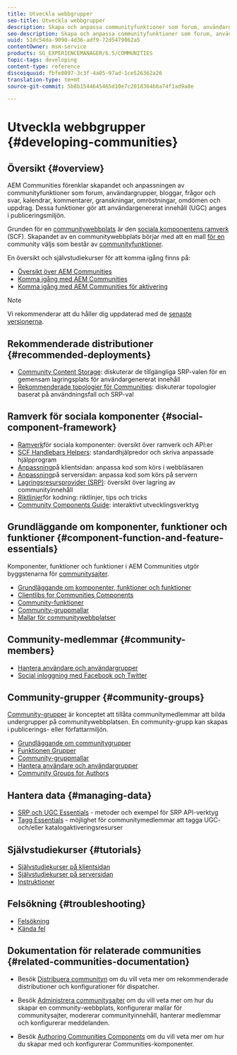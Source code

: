 ```yaml
---
title: Utveckla webbgrupper
seo-title: Utveckla webbgrupper
description: Skapa och anpassa communityfunktioner som forum, användargrupper med mera
seo-description: Skapa och anpassa communityfunktioner som forum, användargrupper med mera
uuid: 51dc54da-9090-4d36-adf9-72d5479062a5
contentOwner: msm-service
products: SG_EXPERIENCEMANAGER/6.5/COMMUNITIES
topic-tags: developing
content-type: reference
discoiquuid: fbfe8097-3c3f-4a05-97ad-1ce526362a26
translation-type: tm+mt
source-git-commit: 5b8b1544645465d10e7c2018364b6a74f1ad9a8e

---
```



# Utveckla webbgrupper {#developing-communities}

## Översikt {#overview}

AEM Communities förenklar skapandet och anpassningen av communityfunktioner som forum, användargrupper, bloggar, frågor och svar, kalendrar, kommentarer, granskningar, omröstningar, omdömen och uppdrag. Dessa funktioner gör att användargenererat innehåll (UGC) anges i publiceringsmiljön.

Grunden för en [communitywebbplats](overview.md#communitiessites) är den [sociala komponentens ramverk](scf.md) (SCF). Skapandet av en communitywebbplats börjar med att en mall [för en](sites-console.md) community väljs som består av [communityfunktioner](functions.md).

En översikt och självstudiekurser för att komma igång finns på:

* [Översikt över AEM Communities](overview.md)
* [Komma igång med AEM Communities](getting-started.md)
* [Komma igång med AEM Communities för aktivering](getting-started-enablement.md)

>[!NOTE]
>
>Vi rekommenderar att du håller dig uppdaterad med de [senaste versionerna](deploy-communities.md#latest-releases).

## Rekommenderade distributioner {#recommended-deployments}

* [Community Content Storage](working-with-srp.md): diskuterar de tillgängliga SRP-valen för en gemensam lagringsplats för användargenererat innehåll
* [Rekommenderade topologier för Communities](topologies.md): diskuterar topologier baserat på användningsfall och SRP-val

## Ramverk för sociala komponenter {#social-component-framework}

* [Ramverk](scf.md)för sociala komponenter: översikt över ramverk och API:er
* [SCF Handlebars Helpers](handlebars-helpers.md): standardhjälpredor och skriva anpassade hjälpprogram
* [Anpassning](client-customize.md)på klientsidan: anpassa kod som körs i webbläsaren
* [Anpassning](server-customize.md)på serversidan: anpassa kod som körs på servern
* [Lagringsresursprovider (SRP)](srp.md): översikt över lagring av communityinnehåll
* [Riktlinjer](code-guide.md)för kodning: riktlinjer, tips och tricks
* [Community Components Guide](components-guide.md): interaktivt utvecklingsverktyg

## Grundläggande om komponenter, funktioner och funktioner {#component-function-and-feature-essentials}

Komponenter, funktioner och funktioner i AEM Communities utgör byggstenarna för [communitysajter](sites-console.md).

* [Grundläggande om komponenter, funktioner och funktioner](essentials.md)
* [Clientlibs for Communities Components](clientlibs.md)
* [Community-funktioner](functions.md)
* [Community-gruppmallar](tools-groups.md)
* [Mallar för communitywebbplatser](sites.md)

## Community-medlemmar {#community-members}

* [Hantera användare och användargrupper](users.md)
* [Social inloggning med Facebook och Twitter](social-login.md)

## Community-grupper {#community-groups}

[Community-grupper](overview.md#communitygroups) är konceptet att tillåta communitymedlemmar att bilda undergrupper på communitywebbplatsen. En community-grupp kan skapas i publicerings- eller författarmiljön.

* [Grundläggande om communitygrupper](essentials-groups.md)
* [Funktionen Grupper](functions.md#groups-function)
* [Community-gruppmallar](tools-groups.md)
* [Hantera användare och användargrupper](users.md)
* [Community Groups for Authors](creating-groups.md)

## Hantera data {#managing-data}

* [SRP och UGC Essentials](srp-and-ugc.md) - metoder och exempel för SRP API-verktyg
* [Tagg Essentials](tag.md) - möjlighet för communitymedlemmar att tagga UGC- och/eller katalogaktiveringsresurser

## Självstudiekurser {#tutorials}

* [Självstudiekurser på klientsidan](tutorials.md#client-side-customization)
* [Självstudiekurser på serversidan](tutorials.md#server-side-customization)
* [Instruktioner](tutorials.md#how-to-instructions)

## Felsökning {#troubleshooting}

* [Felsökning](troubleshooting.md)
* [Kända fel](/help/release-notes/known-issues.md)

## Dokumentation för relaterade communities {#related-communities-documentation}

* Besök [Distribuera communityn](deploy-communities.md) om du vill veta mer om rekommenderade distributioner och konfigurationer för dispatcher.

* Besök [Administrera communitysajter](administer-landing.md) om du vill veta mer om hur du skapar en community-webbplats, konfigurerar mallar för communitysajter, modererar communityinnehåll, hanterar medlemmar och konfigurerar meddelanden.

* Besök [Authoring Communities Components](author-communities.md) om du vill veta mer om hur du skapar med och konfigurerar Communities-komponenter.

